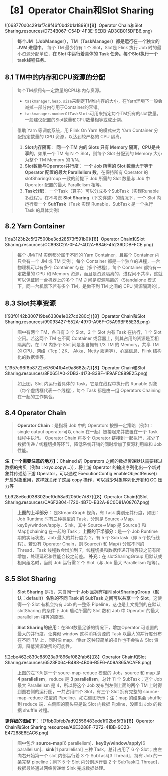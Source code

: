 # 【8】Operator Chain和Slot Sharing
![068770d0c291af7c8f46f0bd2b1a1899](【8】Operator Chain和Slot Sharing.resources/D734B067-C54D-4F3E-9EDB-AD3CB015DFB6.png)
> **每个JM（JobManager），TM（TaskManager）都是运行在一个独立的 JVM 进程中**。
> 每个 TM 最少持有 1 个 Slot，Slot是 Flink 执行 Job 时的最小资源分配单位，**在 Slot 中运行着具体的 Task 任务。每个Slot执行一个task线程任务**。

## 8.1 TM中的内存和CPU资源的分配
> 每个TM都拥有一定数量的CPU和内存资源。
> - `taskmanager.heap.size`来制定TM堆内存的大小，在Yarn环境下一般会减掉一部分内存用于Container的容错。
> - `taskmanager.numberOfTaskSlots`可用来指定每个TM拥有的slot数量。一般建议配置的Slot数量和CPU数量相等或成比例。

> 借助 Yarn 等调度系统，用 Flink On Yarn 的模式来为 Yarn Container 分配指定数量的 CPU 资源，以达到较严格的 CPU 隔离。
> 1. **Slot内存隔离**：
> **同一个 TM 内的 Slots 只有 Memory 隔离，CPU是共享的**。如果一个 TM 有 N 个 Slot，则每个 Slot 分配到的 Memory 大小为整个 TM Memory 的 1/N。
> 2. **Slot数量与Operator并行度**：
> **一个 Job 所需的 Slot 数量大于等于 Operator 配置的最大 Parallelism 数**，在保持所有 Operator 的 slotSharingGroup 一致的前提下 Job 所需的 Slot 数量与 Job 中 Operator 配置的最大 Parallelism 相等。
> 3. **Task分配**：
> 一个Task（算子）可以分成多个SubTask（实现Runable多线程）。在不考虑 **Slot Sharing**（下文详述）的情况下，一个 Slot 内运行着一个 **SubTask**（Task 实现 Runable，SubTask 是一个执行 Task 的具体实例）

## 8.2 Yarn Container
![da3123b2c5f27500be3cd28573f591b0](【8】Operator Chain和Slot Sharing.resources/CC893C2A-0F47-4D2A-8846-45236DDBFFCE.png)
> 每个 JM/TM 实例都分属于不同的 Yarn Container，且每个 Container 内只会有一个 JM 或 TM 实例；
> 每个 Container 都是一个独立的进程，一台物理机可以有多个 Container 存在（多个进程），每个 Container 都持有一定数量的 CPU 和 Memory 资源，而且是资源隔离的，进程间不共享，这就可以保证同一台机器上的多个 TM 之间是资源隔离的（Standalone 模式下，同一台机器下若有多个 TM，是做不到 TM 之间的 CPU 资源隔离的）。

## 8.3 Slot共享资源
![93f0142b300719be6330e1e027cd280c](【8】Operator Chain和Slot Sharing.resources/99093427-552A-4970-A96F-C5A99BF65E38.png)
> 图中有两个 TM，各自有 3 个 Slot，2 个 Slot 内有 Task 在执行，1 个 Slot 空闲。若这两个 TM 在不同 Container 或容器上，则其占用的资源是互相隔离的。在 TM 内多个 Slot 间是各自拥有 1/3 TM 的 Memory，共享 TM 的 CPU、网络（Tcp：ZK、 Akka、Netty 服务等）、心跳信息、Flink 结构化的数据集等。

![1957c96f8b8722c67604fb4c9a8682a7](【8】Operator Chain和Slot Sharing.resources/8F0651A0-2DB3-4173-83BF-1F9AFC889E25.png)
> 如上图，Slot 内运行着具体的 Task，它是在线程中执行的 Runable 对象（每个虚线框代表一个线程），每个 Task 都是由一组 Operators Chaining 在一起的工作集合。

## 8.4 Operator Chain
> **Operator Chain**：是指将 Job 中的 Operators 按照一定策略（例如：single output operator可以 chain 在一起）链接起来并放置在一个 Task 线程中执行。
> Operator Chain 将多个 Operator 链接到一起执行，减少了数据传递 / 线程切换等环节，降低系统开销的同时增加了资源利用率和 Job 性能。

**注【一个需要注意的地方】**：Chained 的 Operators 之间的数据传递默认需要经过数据的拷贝（例如：kryo.copy(…)），将上游 Operator 的输出序列化出一个新对象并传递给下游 Operator，可以通过 ExecutionConfig.enableObjectReuse() 开启对象重用，这样就关闭了这层 copy 操作，可以减少对象序列化开销和 GC 压力等

![b928e6cd038302bef0d58a62050e7d87](【8】Operator Chain和Slot Sharing.resources/CA6F2804-1720-4B7D-B32A-8C0D81A08767.png)
> **上图的上半部分**： 是StreamGraph 视角，有 Task 类别无并行度，如图：Job Runtime 时有三种类型的 Task，分别是 Source->Map、keyBy/window/apply、Sink，其中 Source->Map 是 Source() 和 Map()chaining 在一起的 Task；
> **上图的下半部分**：是一个 Job Runtime 期的实际状态，Job 最大的并行度为 2，有 5 个 SubTask（即 5 个执行线程）。若没有 Operator Chain，则 Source() 和 Map() 分属不同的 Thread，Task 线程数会增加到 7，线程切换和数据传递开销等较之前有所增加，处理延迟和性能会较之前差。
> **补充**：在 slotSharingGroup 用默认或相同组名时，当前 Job 运行需 2 个 Slot（与 Job 最大 Parallelism 相等）。

## 8.5 Slot Sharing
> **Slot Sharing** 是指，来自**同一个 Job 且拥有相同 slotSharingGroup（默认：default）名称的不同 Task 的 SubTask 之间可以共享一个 Slot**，这使得一个 Slot 有机会持有 Job 的一整条 Pipeline，这也是上文提到的在默认 slotSharing 的条件下 Job 启动所需的 Slot 数和 Job 中 Operator 的最大 parallelism 相等的原因。


> **Slot Sharing的应用**：在Slot数量足够的情况下，增加Operator 可设置的最大的并行度，让类似 window 这种消耗资源的 Task 以最大的并行度分布在不同 TM 上，同时像 map、filter 这种较简单的操作也不会独占 Slot 资源，降低资源浪费的可能性。

![2cbe462c830c88923a9f896af082fab6](【8】Operator Chain和Slot Sharing.resources/6523F064-B488-4B06-B5F6-A09A865ACAF8.png)
> 上图的左下角是一个 soure-map-reduce 模型的 Job，source 和 map 是 **4 parallelism**，reduce 是 **3 parallelism**，总计 11 个 SubTask；这个 Job 最大 Parallelism 是 4，所以将这个 Job 发布到左侧上面的两个 TM 上时得到图右侧的运行图，一共占用四个 Slot，有三个 Slot 拥有完整的 source-map-reduce 模型的 Pipeline，如右侧图所示；注：map 的结果会 shuffle 到 reduce 端，右侧图的箭头只是说 Slot 内数据 Pipline，没画出 Job 的数据 shuffle 过程。

**更详细的图如下**：
![7fbb0bfeb7ad92556483ede1f02bd5f3](【8】Operator Chain和Slot Sharing.resources/A6E3288F-7272-41BB-9C23-E47288E8EAC6.png)
> 图中包含 **source-map**[6 parallelism]、**keyBy/window/apply**[6 parallelism]、**sink**[1 parallelism] 三种 Task，总计占用了 6 个 Slot；由左向右开始第一个 slot 内部运行着 3 个 SubTask[3 Thread]，持有 Job 的一条完整 pipeline；剩下 5 个 Slot 内分别运行着 2 个 SubTask[2 Thread]，数据最终通过网络传递给 Sink 完成数据处理。

